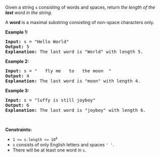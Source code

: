 <p>Given a string <code>s</code> consisting of words and spaces, return <em>the length of the <strong>last</strong> 
word in the string.</em></p>

<p>A <strong>word</strong> is a maximal <span data-keyword="substring-nonempty">substring</span> consisting of 
non-space characters only.</p>

<p><strong class="example">Example 1:</strong></p>

<pre>
<strong>Input:</strong> s = "Hello World"
<strong>Output:</strong> 5
<strong>Explanation:</strong> The last word is "World" with length 5.
</pre>

<p><strong class="example">Example 2:</strong></p>

<pre>
<strong>Input:</strong> s = "   fly me   to   the moon  "
<strong>Output:</strong> 4
<strong>Explanation:</strong> The last word is "moon" with length 4.
</pre>

<p><strong class="example">Example 3:</strong></p>

<pre>
<strong>Input:</strong> s = "luffy is still joyboy"
<strong>Output:</strong> 6
<strong>Explanation:</strong> The last word is "joyboy" with length 6.
</pre>

<p>&nbsp;</p> 
<p><strong>Constraints:</strong></p>

<ul> 
 <li><code>1 &lt;= s.length &lt;= 10<sup>4</sup></code></li> 
 <li><code>s</code> consists of only English letters and spaces <code>' '</code>.</li> 
 <li>There will be at least one word in <code>s</code>.</li> 
</ul>

